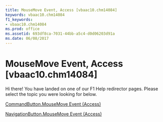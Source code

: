 ```yaml
---
title: MouseMove Event, Access [vbaac10.chm14084]
keywords: vbaac10.chm14084
f1_keywords:
- vbaac10.chm14084
ms.prod: office
ms.assetid: 693df8ca-7031-44bb-a5c4-d0d06203d91a
ms.date: 06/08/2017
---
```



# MouseMove Event, Access [vbaac10.chm14084]

Hi there! You have landed on one of our F1 Help redirector pages. Please select the topic you were looking for below.

[CommandButton.MouseMove Event (Access)](http://msdn.microsoft.com/library/f20d4807-42a8-5c90-e18a-1208a138241c%28Office.15%29.aspx)

[NavigationButton.MouseMove Event (Access)](http://msdn.microsoft.com/library/75d16851-f5e6-a82d-a92b-13263618b9f7%28Office.15%29.aspx)


